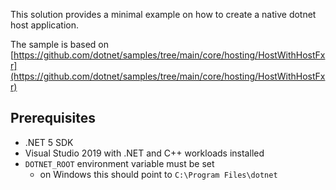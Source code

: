 This solution provides a minimal example on how to create a native dotnet host application.

The sample is based on [https://github.com/dotnet/samples/tree/main/core/hosting/HostWithHostFxr](https://github.com/dotnet/samples/tree/main/core/hosting/HostWithHostFxr)

## Prerequisites
- .NET 5 SDK
- Visual Studio 2019 with .NET and C++ workloads installed
- `DOTNET_ROOT` environment variable must be set
    - on Windows this should point to `C:\Program Files\dotnet`